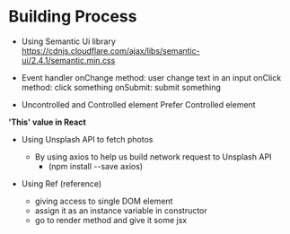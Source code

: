 # Building Process

- Using Semantic Ui library
  https://cdnjs.cloudflare.com/ajax/libs/semantic-ui/2.4.1/semantic.min.css

- Event handler
  onChange method: user change text in an input
  onClick method: click something
  onSubmit: submit something

- Uncontrolled and Controlled element
  Prefer Controlled element

**'This' value in React**

- Using Unsplash API to fetch photos

  - By using axios to help us build network request to Unsplash API
    - (npm install --save axios)

- Using Ref (reference)
  - giving access to single DOM element
  - assign it as an instance variable in constructor
  - go to render method and give it some jsx
